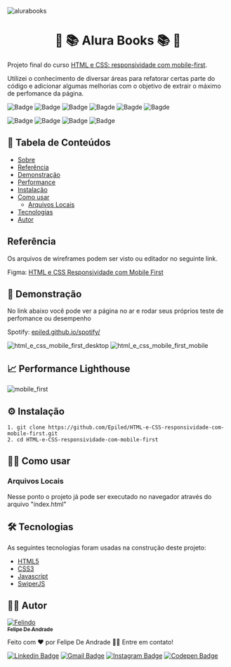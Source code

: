 ![alurabooks](https://user-images.githubusercontent.com/55258483/178596490-768a0e86-13ed-4dd2-9979-c3973c863ac4.png)

<h1 align="center" id="sobre">🔵 📚 Alura Books 📚 🔵</h1>

<p>
  Projeto final do curso <a href="https://cursos.alura.com.br/course/html-css-responsividade-mobile-first">HTML e CSS: responsividade com mobile-first</a>.
</p>
<p>
  Utilizei o conhecimento de diversar áreas para refatorar certas parte do código e adicionar algumas melhorias 
  com o objetivo de extrair o máximo de perfomance da página.
</p>

![Badge](https://img.shields.io/github/last-commit/Epiled/HTML-e-CSS-responsividade-com-mobile-first?style=for-the-badge)
![Badge](https://img.shields.io/github/languages/code-size/Epiled/HTML-e-CSS-responsividade-com-mobile-first?style=for-the-badge)
![Badge](https://img.shields.io/github/languages/count/Epiled/HTML-e-CSS-responsividade-com-mobile-first?style=for-the-badge)
![Bagde](https://img.shields.io/badge/repo%20status-Beta-cyan?style=for-the-badge)
![Bagde](https://img.shields.io/github/v/release/epiled/HTML-e-CSS-responsividade-com-mobile-first?style=for-the-badge)
![Bagde](https://img.shields.io/github/license/Epiled/HTML-e-CSS-responsividade-com-mobile-first?style=for-the-badge)

![Badge](https://img.shields.io/badge/-HTML5-E34F26?style=for-the-badge&logo=html5&logoColor=white)
![Badge](https://img.shields.io/badge/-CSS3-1572B6?style=for-the-badge&logo=css3&logoColor=white)
![Badge](https://img.shields.io/badge/-JS-F7DF1E?style=for-the-badge&logo=javascript&logoColor=black)
![Badge](https://img.shields.io/badge/-Swiperjs-0080FF?style=for-the-badge&logo=swiper&logoColor=white)


<h2> 📑 Tabela de Conteúdos </h2>

<!--ts-->
   * [Sobre](#sobre)
   * [Referência](#referencia)
   * [Demonstração](#demonstracao)
   * [Performance](#performance)
   * [Instalação](#instalacao)
   * [Como usar](#como-usar)
      * [Arquivos Locais](#arquivos_locais)
   * [Tecnologias](#tecnologias)
   * [Autor](#autor)
<!--te-->

<h2 id="referencia"> Referência </h2>
<p>
  Os arquivos de wireframes podem ser visto ou editador no seguinte link.
<p>
<p>
  Figma: <a href="https://www.figma.com/file/JTXUlFgtMNBCn2JEkXzMFW/AluraBooks-Ref">HTML e CSS Responsividade com Mobile First</a>
</p>

<h2 id="demonstracao"> 👀 Demonstração </h2>

<p>No link abaixo você pode ver a página no ar e rodar seus próprios teste de perfomance ou desempenho</p>
<p>Spotify: <a href="epiled.github.io/spotify/">epiled.github.io/spotify/</a></p>

![html_e_css_mobile_first_desktop](https://user-images.githubusercontent.com/55258483/178686221-71cee3a8-6b47-4006-afbc-71ab3e001565.gif)
![html_e_css_mobile_first_mobile](https://user-images.githubusercontent.com/55258483/178686235-efd3fcbf-81cb-432a-ba79-e38ba89bdd14.gif)

<h2 id="performance"> 📈 Performance Lighthouse </h2>

![mobile_first](https://user-images.githubusercontent.com/55258483/179240575-f83027c0-5781-4333-a16c-2ba3f89b9a57.png)

<h2 id="instalacao"> ⚙ Instalação </h2>

```
1. git clone https://github.com/Epiled/HTML-e-CSS-responsividade-com-mobile-first.git
2. cd HTML-e-CSS-responsividade-com-mobile-first
```

<h2 id="como-usar"> 👩‍🏫 Como usar </h2>

<h3 id="arquivos_locais">Arquivos Locais</h3>
<p>Nesse ponto o projeto já pode ser executado no navegador através do arquivo "index.html"</p>

<h2 id="tecnologias"> 🛠 Tecnologias </h2>

As seguintes tecnologias foram usadas na construção deste projeto:

<ul>
  <li><a href="https://www.w3schools.com/html/default.asp" target="_blank">HTML5</a></li>
  <li><a href="https://www.w3schools.com/css/default.asp" target="_blank">CSS3</a></li>
  <li><a href="https://www.w3schools.com/js/default.asp" target="_blank">Javascript</a></li>
  <li><a href="https://swiperjs.com/" target="_blank">SwiperJS</a></li>
</ul>

<h2 id="autor"> 👨‍💻 Autor </h2>

<a href="https://github.com/Epiled">

![Felindo](https://user-images.githubusercontent.com/55258483/178338085-2cea8bf2-6d0c-409a-9d0e-23359b7d303e.png)
 <br />
 <sub><b>Felipe De Andrade</b></sub></a>

Feito com ❤️ por Felipe De Andrade 👋🏽 Entre em contato!

[![Linkedin Badge](https://img.shields.io/badge/-Felipe-blue?style=flat-square&logo=Linkedin&logoColor=white&link=https://www.linkedin.com/in/fademendonca/)](https://www.linkedin.com/in/fademendonca/)
[![Gmail Badge](https://img.shields.io/badge/-felipe.deam98@gmail.com-c14438?style=flat-square&logo=Gmail&logoColor=white&link=mailto:felipe.deam98@gmail.com)](mailto:felipe.deam98@gmail.com)
[![Instagram Badge](https://img.shields.io/badge/-Instagram-e4405f?style=flat-square&logo=Instagram&logoColor=white&link=https://www.instagram.com/felipe.deam/)](https://www.instagram.com/felipe.deam/)
[![Codepen Badge](https://img.shields.io/badge/-Codepen-000000?style=flat-square&logo=Codepen&logoColor=white&link=https://codepen.io/epiled)](https://codepen.io/epiled)
